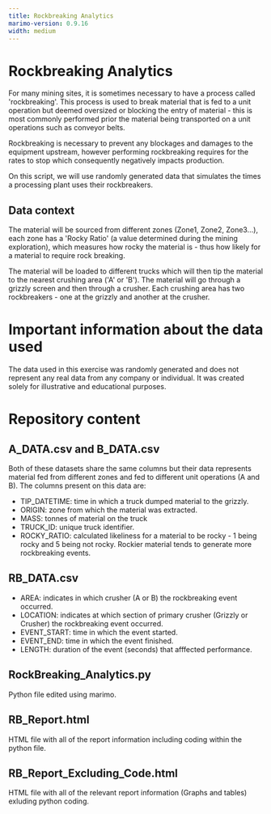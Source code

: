 ```yaml
---
title: Rockbreaking Analytics
marimo-version: 0.9.16
width: medium
---
```


# Rockbreaking Analytics

For many mining sites, it is sometimes necessary to have a process called 'rockbreaking'. This process is used to break material that is fed to a unit operation but deemed oversized or blocking the entry of material - this is most commonly performed prior the material being transported on a unit operations such as conveyor belts.

Rockbreaking is necessary to prevent any blockages and damages to the equipment upstream, however performing rockbreaking  requires for the rates to stop which consequently negatively impacts production.

On this script, we will use randomly generated data that simulates the times a processing plant uses their rockbreakers.

## Data context

The material will be sourced from different zones (Zone1, Zone2, Zone3...), each zone has a 'Rocky Ratio' (a value determined during the mining exploration), which measures how rocky the material is - thus how likely for a material to require rock breaking.

The material will be loaded to different trucks which will then tip the material to the nearest crushing area ('A' or 'B'). The material will go through a grizzly screen and then through a crusher. Each crushing area has two rockbreakers - one at the grizzly and another at the crusher.

# Important information about the data used
The data used in this exercise was randomly generated and does not represent any real data from any company or individual. It was created solely for illustrative and educational purposes.

# Repository content

## A_DATA.csv and B_DATA.csv
Both of these datasets share the same columns but their data represents material fed from different zones and fed to different unit operations (A and B). The columns present on this data are:

* TIP_DATETIME: time in which a truck dumped material to the grizzly.
* ORIGIN: zone from which the material was extracted.
* MASS: tonnes of material on the truck
* TRUCK_ID: unique truck identifier.
* ROCKY_RATIO: calculated likeliness for a material to be rocky - 1 being rocky and 5 being not rocky. Rockier material tends to generate more rockbreaking events.

## RB_DATA.csv

* AREA: indicates in which crusher (A or B) the rockbreaking event occurred.
* LOCATION: indicates at which section of primary crusher (Grizzly or Crusher) the rockbreaking event occurred.
* EVENT_START: time in which the event started.
* EVENT_END: time in which the event finished.
* LENGTH: duration of the event (seconds) that afffected performance.

## RockBreaking_Analytics.py
Python file edited using marimo.

## RB_Report.html
HTML file with all of the report information including coding within the python file.

## RB_Report_Excluding_Code.html
HTML file with all of the relevant report information (Graphs and tables) exluding python coding.
